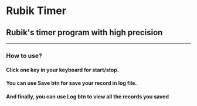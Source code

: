 # Rubik Timer
## Rubik's timer program with high precision
---
### **How to use?**

####  Click **one key** in your keyboard for **start/stop**.
####  You can use **Save** btn for save your record in log file.
####  And finally, you can use **Log** btn to view all the records you saved

